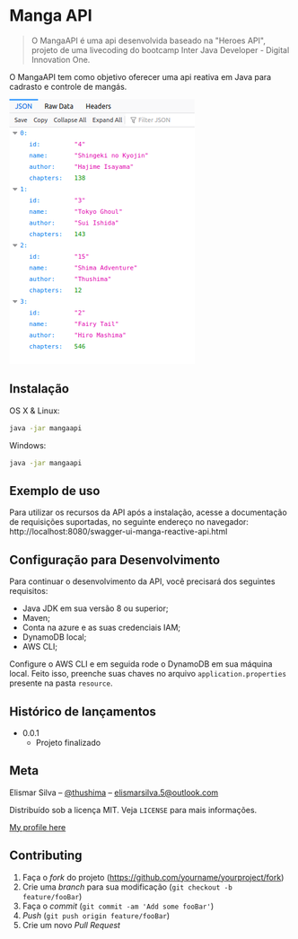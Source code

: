 # Manga API
> O MangaAPI é uma api desenvolvida baseado na "Heroes API", projeto de uma livecoding do bootcamp Inter Java Developer - Digital Innovation One.

O MangaAPI tem como objetivo oferecer uma api reativa em Java para cadrasto e controle de mangás.

![](.github/header.png)

## Instalação

OS X & Linux:

```sh
java -jar mangaapi
```

Windows:

```sh
java -jar mangaapi
```

## Exemplo de uso

Para utilizar os recursos da API após a instalação, acesse a documentação de requisições suportadas, no seguinte endereço no navegador: http://localhost:8080/swagger-ui-manga-reactive-api.html

<!-- _Para mais exemplos, consulte a [Wiki][wiki]._  -->

## Configuração para Desenvolvimento

Para continuar o desenvolvimento da API, você precisará dos seguintes requisitos:
- Java JDK em sua versão 8 ou superior;
- Maven;
- Conta na azure e as suas credenciais IAM;
- DynamoDB local;
- AWS CLI;
 
 Configure o AWS CLI e em seguida rode o DynamoDB em sua máquina local. Feito isso, preenche suas chaves no arquivo `application.properties` presente na pasta `resource`.


## Histórico de lançamentos

* 0.0.1
    * Projeto finalizado

## Meta

Elismar Silva – [@thushima](https://twitter.com/...) – elismarsilva.5@outlook.com

Distribuído sob a licença MIT. Veja `LICENSE` para mais informações.

[My profile here](https://github.com/Elismar13/)

## Contributing

1. Faça o _fork_ do projeto (<https://github.com/yourname/yourproject/fork>)
2. Crie uma _branch_ para sua modificação (`git checkout -b feature/fooBar`)
3. Faça o _commit_ (`git commit -am 'Add some fooBar'`)
4. _Push_ (`git push origin feature/fooBar`)
5. Crie um novo _Pull Request_

[npm-image]: https://img.shields.io/npm/v/datadog-metrics.svg?style=flat-square
[npm-url]: https://npmjs.org/package/datadog-metrics
[npm-downloads]: https://img.shields.io/npm/dm/datadog-metrics.svg?style=flat-square
[travis-image]: https://img.shields.io/travis/dbader/node-datadog-metrics/master.svg?style=flat-square
[travis-url]: https://travis-ci.org/dbader/node-datadog-metrics
[wiki]: https://github.com/seunome/seuprojeto/wiki
